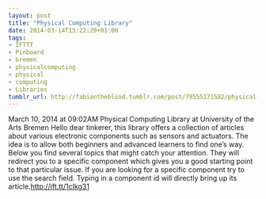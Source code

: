 ```yaml
---
layout: post
title: "Physical Computing Library"
date: 2014-03-14T15:22:29+01:00
tags:
- IFTTT
- Pinboard
- bremen
- physicalcomputing
- physical
- computing
- Libraries
tumblr_url: http://fabiantheblind.tumblr.com/post/79555171582/physical-computing-library
---
```

March 10, 2014 at 09:02AM
Physical Computing Library at University of the Arts Bremen
Hello dear tinkerer, this library offers a collection of articles about various electronic components such as sensors and actuators. The idea is to allow both beginners and advanced learners to find one’s way. Below you find several topics that might catch your attention. They will redirect you to a specific component which gives you a good starting point to that particular issue. If you are looking for a specific component try to use the search field. Typing in a component id will directly bring up its article.http://ift.tt/1cIkg31
